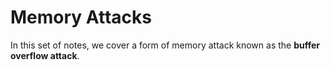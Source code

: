 # Memory Attacks

In this set of notes, we cover a form of memory attack known as the __buffer overflow attack__.